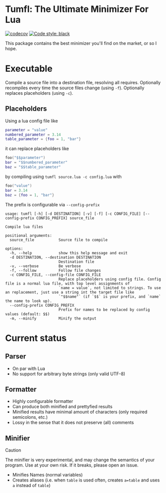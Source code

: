 # Tumfl: The Ultimate Minimizer For Lua

[![codecov](https://codecov.io/github/stormworks-utils/tumfl/branch/main/graph/badge.svg?token=X5TIVNJSZ7)](https://codecov.io/github/stormworks-utils/tumfl)
[![Code style: black](https://img.shields.io/badge/code%20style-black-000000.svg)](https://github.com/psf/black)

This package contains the best minimizer you'll find on the market, or so I hope.

# Executable

Compile a source file into a destination file, resolving all requires. Optionally recompiles every time the source files
change (using `-f`). Optionally replaces placeholders (using `-c`).

## Placeholders

Using a lua config file like
```lua
parameter = "value"
numbered_parameter = 3.14
table_parameter = {foo = 1, "bar"}
```
it can replace placeholders like
```lua
foo("$$parameter")
bar = "$$numbered_parameter"
baz = "$$table_parameter"
```
by compiling using `tumfl source.lua -c config.lua` with
```lua
foo("value")
bar = 3.14
baz = {foo = 1, "bar"}
```

The prefix is configurable via `--config-prefix`


```
usage: tumfl [-h] [-d DESTINATION] [-v] [-f] [-c CONFIG_FILE] [--config-prefix CONFIG_PREFIX] source_file

Compile lua files

positional arguments:
  source_file           Source file to compile

options:
  -h, --help            show this help message and exit
  -d DESTINATION, --destination DESTINATION
                        Destination file
  -v, --verbose         Be verbose
  -f, --follow          Follow file changes
  -c CONFIG_FILE, --config-file CONFIG_FILE
                        Replace placeholders using config file. Config file is a normal lua file, with top level assignments of
                        `name = value`, not limited to strings. To use an replacement, just use a string int the target file like
                        `"$$name"` (if `$$` is your prefix, and `name` the name to look up).
  --config-prefix CONFIG_PREFIX
                        Prefix for names to be replaced by config values (default: $$)
  -m, --minify          Minify the output
```

# Current status

## Parser

 - On par with Lua
 - No support for arbitrary byte strings (only valid UTF-8)

## Formatter

 - Highly configurable formatter
 - Can produce both minified and prettyfied results
 - Minified results have minimal amount of characters (only required semicolons, etc.)
 - Lossy in the sense that it does not preserve (all) comments

## Minifier

> [!CAUTION]
> The minifier is very experimental, and may change the semantics of your program. Use at your own risk.
> If it breaks, please open an issue.

 - Minifies Names (normal variables)
 - Creates aliases (i.e. when `table` is used often, creates `a=table` and uses `a` instead of `table`)
